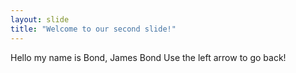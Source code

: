 ```yaml
---
layout: slide
title: "Welcome to our second slide!"
---
```

Hello my name is Bond, James Bond
Use the left arrow to go back!
